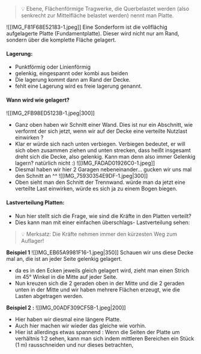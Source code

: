 >💡 Ebene, Flächenförmige Tragwerke, die Querbelastet werden (also senkrecht zur Mittelfläche belastet werden) nennt man Platte.

![[IMG_F81F68E52183-1.jpeg]]
Eine Sonderform ist die vollflächig aufgelagerte Platte (Fundamentplatte). Dieser wird nicht nur am Rand, sondern über die komplette Fläche gelagert.

#### Lagerung:
- Punktförmig oder Linienförmig
- gelenkig, eingespannt oder kombi aus beiden
- Die lagerung kommt dann am Rand der Decke.
- fehlt eine Lagerung wird es freie lagerung genannt.

#### Wann wird wie gelagert?
![[IMG_2FB98ED5123B-1.jpeg|300]]
- Ganz oben haben wir Schnitt einer Wand. Dies ist nur ein Abschnitt, wie verformt der sich jetzt, wenn wir auf der Decke eine verteilte Nutzlast einwirken ?
- Klar er würde sich nach unten verbiegen. Verbiegen bedeutet, er will sich oben zusammen ziehen und unten strecken, dass heißt insgesamt dreht sich die Decke, also gelenkig. Kann man denn also immer Gelenkig lagern? natürlich nicht :)
![[IMG_FADAD01926C0-1.jpeg]]
- Diesmal haben wir hier 2 Garagen nebeneinander... gucken wir uns mal den Schnitt an ^^
![[IMG_75930354E9DF-1.jpeg|300]]
- Oben sieht man den Schnitt der Trennwand. würde man da jetzt eine verteilte Last einwirken, würde es sich ja zu einem Bogen biegen.

#### Lastverteilung Platten:
- Nun hier stellt sich die Frage, wie sind die Kräfte in den Platten verteilt?
- Dies kann man mit einer einfachen überschlags- Lastverteilung sehen:

> 💡 Merksatz: Die Kräfte nehmen immer den kürzesten Weg zum Auflager!

**Beispiel 1**
![[IMG_EB65A9981F16-1.jpeg|350]]
Schauen wir uns diese Decke mal an, die ist an jeder Seite gelenkig gelagert.
- da es in den Ecken jeweils gleich gelagert wird, zieht man einen Strich im 45° Winkel in die Mitte auf jeder Seite.
- Nun kreuzen sich die 2 geraden oben in der Mitte und die 2 geraden unten in der Mitte und wir haben mehrere Flächen erzeugt, wie die Lasten abgetragen werden.

**Beispiel 2 :**
![[IMG_00ADF309CF5B-1.jpeg|200]]
- Hier haben wir diesmal eine längere Platte.
- Auch hier machen wir wieder das gleiche wie vorhin.
- Hier ist allerdings etwas spannend : Wenn die Seiten der Platte um verhältnis 1:2 sehen, kann man sich indem mittleren Bereichen ein Stück (1 m) rausschneiden und nur dieses betrachten,